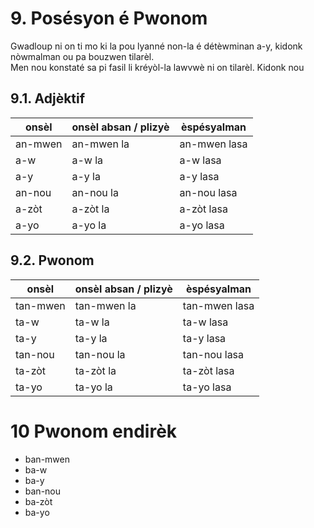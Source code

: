 # 9. Posésyon é Pwonom

Gwadloup ni on ti mo ki la pou lyanné non-la é détèwminan a-y, kidonk nòwmalman ou pa bouzwen tilarèl.  
Men nou konstaté sa pi fasil li kréyòl-la lawvwè ni on tilarèl. Kidonk nou 

## 9.1.	Adjèktif

| onsèl   | onsèl absan / plizyè | èspésyalman  |
| --------| ---------------------|--------------|
| an-mwen | an-mwen la           | an-mwen lasa |
| a-w     | a-w la               | a-w lasa     |
| a-y     | a-y la               | a-y lasa     |
| an-nou  | an-nou la            | an-nou lasa  |
| a-zòt   | a-zòt la             | a-zòt lasa   |
| a-yo    | a-yo la              | a-yo lasa    |


## 9.2.	Pwonom

| onsèl    | onsèl absan / plizyè | èspésyalman   |
| ---------| ---------------------|---------------|
| tan-mwen | tan-mwen la          | tan-mwen lasa |
| ta-w     | ta-w la              | ta-w lasa     |
| ta-y     | ta-y la              | ta-y lasa     |
| tan-nou  | tan-nou la           | tan-nou lasa  |
| ta-zòt   | ta-zòt la            | ta-zòt lasa   |
| ta-yo    | ta-yo la             | ta-yo lasa    |

# 10 Pwonom endirèk

* ban-mwen
* ba-w
* ba-y
* ban-nou
* ba-zòt
* ba-yo


